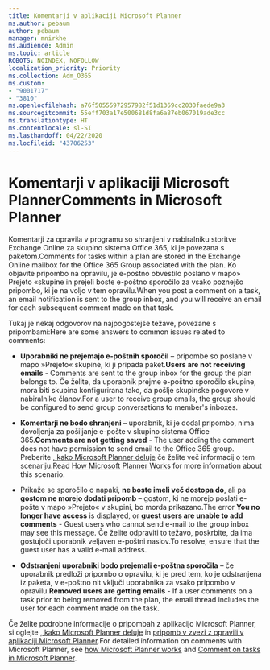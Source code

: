 ```yaml
---
title: Komentarji v aplikaciji Microsoft Planner
ms.author: pebaum
author: pebaum
manager: mnirkhe
ms.audience: Admin
ms.topic: article
ROBOTS: NOINDEX, NOFOLLOW
localization_priority: Priority
ms.collection: Adm_O365
ms.custom:
- "9001717"
- "3810"
ms.openlocfilehash: a76f50555972957982f51d1369cc2030faede9a3
ms.sourcegitcommit: 55eff703a17e500681d8fa6a87eb067019ade3cc
ms.translationtype: HT
ms.contentlocale: sl-SI
ms.lasthandoff: 04/22/2020
ms.locfileid: "43706253"
---
```

# <a name="comments-in-microsoft-planner"></a><span data-ttu-id="a0c81-102">Komentarji v aplikaciji Microsoft Planner</span><span class="sxs-lookup"><span data-stu-id="a0c81-102">Comments in Microsoft Planner</span></span>

<span data-ttu-id="a0c81-103">Komentarji za opravila v programu so shranjeni v nabiralniku storitve Exchange Online za skupino sistema Office 365, ki je povezana s paketom.</span><span class="sxs-lookup"><span data-stu-id="a0c81-103">Comments for tasks within a plan are stored in the Exchange Online mailbox for the Office 365 Group associated with the plan.</span></span>  <span data-ttu-id="a0c81-104">Ko objavite pripombo na opravilu, je e-poštno obvestilo poslano v mapo» Prejeto «skupine in prejeli boste e-poštno sporočilo za vsako poznejšo pripombo, ki je na voljo v tem opravilu.</span><span class="sxs-lookup"><span data-stu-id="a0c81-104">When you post a comment on a task, an email notification is sent to the group inbox, and you will receive an email for each subsequent comment made on that task.</span></span>

<span data-ttu-id="a0c81-105">Tukaj je nekaj odgovorov na najpogostejše težave, povezane s pripombami:</span><span class="sxs-lookup"><span data-stu-id="a0c81-105">Here are some answers to common issues related to comments:</span></span>

- <span data-ttu-id="a0c81-106">**Uporabniki ne prejemajo e-poštnih sporočil** – pripombe so poslane v mapo »Prejeto« skupine, ki ji pripada paket.</span><span class="sxs-lookup"><span data-stu-id="a0c81-106">**Users are not receiving emails** - Comments are sent to the group inbox for the group the plan belongs to.</span></span> <span data-ttu-id="a0c81-107">Če želite, da uporabnik prejme e-poštno sporočilo skupine, mora biti skupina konfigurirana tako, da pošlje skupinske pogovore v nabiralnike članov.</span><span class="sxs-lookup"><span data-stu-id="a0c81-107">For a user to receive group emails, the group should be configured to send group conversations to member's inboxes.</span></span>

- <span data-ttu-id="a0c81-108">**Komentarji ne bodo shranjeni** – uporabnik, ki je dodal pripombo, nima dovoljenja za pošiljanje e-pošte v skupino sistema Office 365.</span><span class="sxs-lookup"><span data-stu-id="a0c81-108">**Comments are not getting saved** -  The user adding the comment does not have permission to send email to the Office 365 group.</span></span> <span data-ttu-id="a0c81-109">Preberite [, kako Microsoft Planner deluje](https://techcommunity.microsoft.com/t5/planner-blog/how-microsoft-planner-works/ba-p/1214736) če želite več informacij o tem scenariju.</span><span class="sxs-lookup"><span data-stu-id="a0c81-109">Read [How Microsoft Planner Works](https://techcommunity.microsoft.com/t5/planner-blog/how-microsoft-planner-works/ba-p/1214736) for more information about this scenario.</span></span>

- <span data-ttu-id="a0c81-110">Prikaže se sporočilo o napaki, **ne boste imeli več dostopa do**, ali pa **gostom ne morejo dodati pripomb** – gostom, ki ne morejo poslati e-pošte v mapo »Prejeto« v skupini, bo morda prikazano.</span><span class="sxs-lookup"><span data-stu-id="a0c81-110">The error **You no longer have access** is displayed, or **guest users are unable to add comments** - Guest users who cannot send e-mail to the group inbox may see this message.</span></span> <span data-ttu-id="a0c81-111">Če želite odpraviti to težavo, poskrbite, da ima gostujoči uporabnik veljaven e-poštni naslov.</span><span class="sxs-lookup"><span data-stu-id="a0c81-111">To resolve, ensure that the guest user has a valid e-mail address.</span></span>

- <span data-ttu-id="a0c81-112">**Odstranjeni uporabniki bodo prejemali e-poštna sporočila** – če uporabnik predloži pripombo o opravilu, ki je pred tem, ko je odstranjena iz paketa, v e-poštno nit vključi uporabnika za vsako pripombo v opravilu.</span><span class="sxs-lookup"><span data-stu-id="a0c81-112">**Removed users are getting emails** -  If a user comments on a task prior to being removed from the plan, the email thread includes the user for each comment made on the task.</span></span>

<span data-ttu-id="a0c81-113">Če želite podrobne informacije o pripombah z aplikacijo Microsoft Planner, si oglejte [, kako Microsoft Planner deluje](https://techcommunity.microsoft.com/t5/planner-blog/how-microsoft-planner-works/ba-p/1214736) in [pripomb v zvezi z opravili v aplikaciji Microsoft Planner](https://support.microsoft.com/office/comment-on-tasks-in-microsoft-planner-fd4aedde-7785-4cd0-96ee-122fbc9140e1).</span><span class="sxs-lookup"><span data-stu-id="a0c81-113">For detailed information on comments with Microsoft Planner, see [how Microsoft Planner works](https://techcommunity.microsoft.com/t5/planner-blog/how-microsoft-planner-works/ba-p/1214736) and [Comment on tasks in Microsoft Planner](https://support.microsoft.com/office/comment-on-tasks-in-microsoft-planner-fd4aedde-7785-4cd0-96ee-122fbc9140e1).</span></span>
